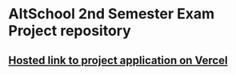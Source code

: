 # AltSchool 2nd Semester Exam Project repository

## [Hosted link to project application on Vercel](https://alt-school-2nd-semester-exam-project.vercel.app/)